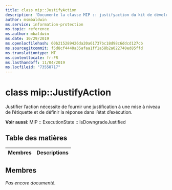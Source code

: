 ```yaml
---
title: class mip::JustifyAction
description: 'Documente la classe MIP :: justifyaction du kit de développement logiciel (SDK) Microsoft Information Protection (MIP).'
author: msmbaldwin
ms.service: information-protection
ms.topic: reference
ms.author: mbaldwin
ms.date: 10/29/2019
ms.openlocfilehash: 60b215289426da20a61737bc18d98c6ddcd127cb
ms.sourcegitcommit: f5d8cf4440a35afaa1ff1a58b2a022740ed85ffd
ms.translationtype: MT
ms.contentlocale: fr-FR
ms.lasthandoff: 11/04/2019
ms.locfileid: "73558717"
---
```

# <a name="class-mipjustifyaction"></a>class mip::JustifyAction 
Justifier l’action nécessite de fournir une justification à une mise à niveau de l’étiquette et de définir la réponse dans l’état d’exécution.
  
**Voir aussi**: MIP :: ExecutionState :: IsDowngradeJustified
  
## <a name="summary"></a>Table des matières
 Membres                        | Descriptions                                
--------------------------------|---------------------------------------------
  
## <a name="members"></a>Membres
_Pas encore documenté._
